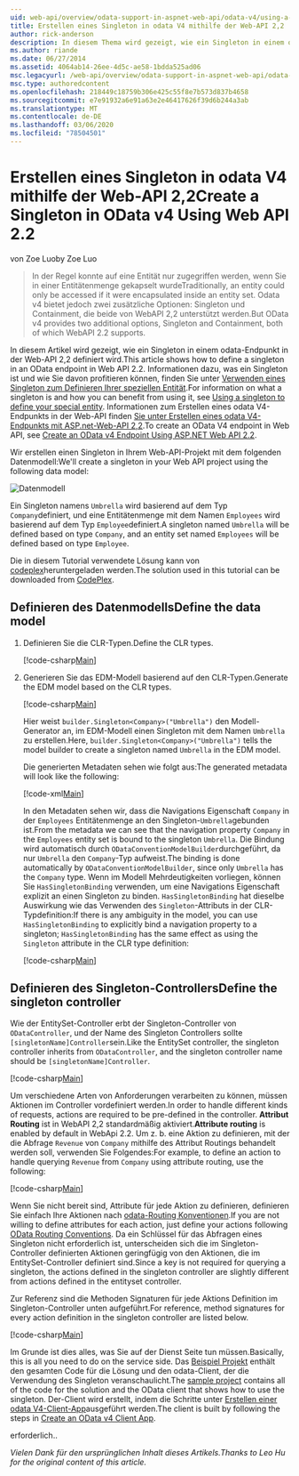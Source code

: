 ```yaml
---
uid: web-api/overview/odata-support-in-aspnet-web-api/odata-v4/using-a-singleton-in-an-odata-endpoint-in-web-api-22
title: Erstellen eines Singleton in odata V4 mithilfe der Web-API 2,2 | Microsoft-Dokumentation
author: rick-anderson
description: In diesem Thema wird gezeigt, wie ein Singleton in einem odata-Endpunkt in der Web-API 2,2 definiert wird.
ms.author: riande
ms.date: 06/27/2014
ms.assetid: 4064ab14-26ee-4d5c-ae58-1bdda525ad06
msc.legacyurl: /web-api/overview/odata-support-in-aspnet-web-api/odata-v4/using-a-singleton-in-an-odata-endpoint-in-web-api-22
msc.type: authoredcontent
ms.openlocfilehash: 218449c18759b306e425c55f8e7b573d837b4658
ms.sourcegitcommit: e7e91932a6e91a63e2e46417626f39d6b244a3ab
ms.translationtype: MT
ms.contentlocale: de-DE
ms.lasthandoff: 03/06/2020
ms.locfileid: "78504501"
---
```

# <a name="create-a-singleton-in-odata-v4-using-web-api-22"></a><span data-ttu-id="ea272-103">Erstellen eines Singleton in odata V4 mithilfe der Web-API 2,2</span><span class="sxs-lookup"><span data-stu-id="ea272-103">Create a Singleton in OData v4 Using Web API 2.2</span></span>

<span data-ttu-id="ea272-104">von Zoe Luo</span><span class="sxs-lookup"><span data-stu-id="ea272-104">by Zoe Luo</span></span>

> <span data-ttu-id="ea272-105">In der Regel konnte auf eine Entität nur zugegriffen werden, wenn Sie in einer Entitätenmenge gekapselt wurde</span><span class="sxs-lookup"><span data-stu-id="ea272-105">Traditionally, an entity could only be accessed if it were encapsulated inside an entity set.</span></span> <span data-ttu-id="ea272-106">Odata v4 bietet jedoch zwei zusätzliche Optionen: Singleton und Containment, die beide von WebAPI 2,2 unterstützt werden.</span><span class="sxs-lookup"><span data-stu-id="ea272-106">But OData v4 provides two additional options, Singleton and Containment, both of which WebAPI 2.2 supports.</span></span>

<span data-ttu-id="ea272-107">In diesem Artikel wird gezeigt, wie ein Singleton in einem odata-Endpunkt in der Web-API 2,2 definiert wird.</span><span class="sxs-lookup"><span data-stu-id="ea272-107">This article shows how to define a singleton in an OData endpoint in Web API 2.2.</span></span> <span data-ttu-id="ea272-108">Informationen dazu, was ein Singleton ist und wie Sie davon profitieren können, finden Sie unter [Verwenden eines Singleton zum Definieren Ihrer speziellen Entität](https://blogs.msdn.com/b/odatateam/archive/2014/03/05/use-singleton-to-define-your-special-entity.aspx).</span><span class="sxs-lookup"><span data-stu-id="ea272-108">For information on what a singleton is and how you can benefit from using it, see [Using a singleton to define your special entity](https://blogs.msdn.com/b/odatateam/archive/2014/03/05/use-singleton-to-define-your-special-entity.aspx).</span></span> <span data-ttu-id="ea272-109">Informationen zum Erstellen eines odata V4-Endpunkts in der Web-API finden [Sie unter Erstellen eines odata V4-Endpunkts mit ASP.net-Web-API 2,2](create-an-odata-v4-endpoint.md).</span><span class="sxs-lookup"><span data-stu-id="ea272-109">To create an OData V4 endpoint in Web API, see [Create an OData v4 Endpoint Using ASP.NET Web API 2.2](create-an-odata-v4-endpoint.md).</span></span> 

<span data-ttu-id="ea272-110">Wir erstellen einen Singleton in Ihrem Web-API-Projekt mit dem folgenden Datenmodell:</span><span class="sxs-lookup"><span data-stu-id="ea272-110">We'll create a singleton in your Web API project using the following data model:</span></span>

![Datenmodell](using-a-singleton-in-an-odata-endpoint-in-web-api-22/_static/image1.png)

<span data-ttu-id="ea272-112">Ein Singleton namens `Umbrella` wird basierend auf dem Typ `Company`definiert, und eine Entitätenmenge mit dem Namen `Employees` wird basierend auf dem Typ `Employee`definiert.</span><span class="sxs-lookup"><span data-stu-id="ea272-112">A singleton named `Umbrella` will be defined based on type `Company`, and an entity set named `Employees` will be defined based on type `Employee`.</span></span>

<span data-ttu-id="ea272-113">Die in diesem Tutorial verwendete Lösung kann von [codeplex](http://aspnet.codeplex.com/sourcecontrol/latest#Samples/WebApi/OData/v4/ODataSingletonSample/)heruntergeladen werden.</span><span class="sxs-lookup"><span data-stu-id="ea272-113">The solution used in this tutorial can be downloaded from [CodePlex](http://aspnet.codeplex.com/sourcecontrol/latest#Samples/WebApi/OData/v4/ODataSingletonSample/).</span></span>

## <a name="define-the-data-model"></a><span data-ttu-id="ea272-114">Definieren des Datenmodells</span><span class="sxs-lookup"><span data-stu-id="ea272-114">Define the data model</span></span>

1. <span data-ttu-id="ea272-115">Definieren Sie die CLR-Typen.</span><span class="sxs-lookup"><span data-stu-id="ea272-115">Define the CLR types.</span></span>

    [!code-csharp[Main](using-a-singleton-in-an-odata-endpoint-in-web-api-22/samples/sample1.cs)]
2. <span data-ttu-id="ea272-116">Generieren Sie das EDM-Modell basierend auf den CLR-Typen.</span><span class="sxs-lookup"><span data-stu-id="ea272-116">Generate the EDM model based on the CLR types.</span></span>

    [!code-csharp[Main](using-a-singleton-in-an-odata-endpoint-in-web-api-22/samples/sample2.cs)]

    <span data-ttu-id="ea272-117">Hier weist `builder.Singleton<Company>("Umbrella")` den Modell-Generator an, im EDM-Modell einen Singleton mit dem Namen `Umbrella` zu erstellen.</span><span class="sxs-lookup"><span data-stu-id="ea272-117">Here, `builder.Singleton<Company>("Umbrella")` tells the model builder to create a singleton named `Umbrella` in the EDM model.</span></span>

    <span data-ttu-id="ea272-118">Die generierten Metadaten sehen wie folgt aus:</span><span class="sxs-lookup"><span data-stu-id="ea272-118">The generated metadata will look like the following:</span></span>

    [!code-xml[Main](using-a-singleton-in-an-odata-endpoint-in-web-api-22/samples/sample3.xml)]

    <span data-ttu-id="ea272-119">In den Metadaten sehen wir, dass die Navigations Eigenschaft `Company` in der `Employees` Entitätenmenge an den Singleton-`Umbrella`gebunden ist.</span><span class="sxs-lookup"><span data-stu-id="ea272-119">From the metadata we can see that the navigation property `Company` in the `Employees` entity set is bound to the singleton `Umbrella`.</span></span> <span data-ttu-id="ea272-120">Die Bindung wird automatisch durch `ODataConventionModelBuilder`durchgeführt, da nur `Umbrella` den `Company`-Typ aufweist.</span><span class="sxs-lookup"><span data-stu-id="ea272-120">The binding is done automatically by `ODataConventionModelBuilder`, since only `Umbrella` has the `Company` type.</span></span> <span data-ttu-id="ea272-121">Wenn im Modell Mehrdeutigkeiten vorliegen, können Sie `HasSingletonBinding` verwenden, um eine Navigations Eigenschaft explizit an einen Singleton zu binden. `HasSingletonBinding` hat dieselbe Auswirkung wie das Verwenden des `Singleton`-Attributs in der CLR-Typdefinition:</span><span class="sxs-lookup"><span data-stu-id="ea272-121">If there is any ambiguity in the model, you can use `HasSingletonBinding` to explicitly bind a navigation property to a singleton; `HasSingletonBinding` has the same effect as using the `Singleton` attribute in the CLR type definition:</span></span>

    [!code-csharp[Main](using-a-singleton-in-an-odata-endpoint-in-web-api-22/samples/sample4.cs)]

## <a name="define-the-singleton-controller"></a><span data-ttu-id="ea272-122">Definieren des Singleton-Controllers</span><span class="sxs-lookup"><span data-stu-id="ea272-122">Define the singleton controller</span></span>

<span data-ttu-id="ea272-123">Wie der EntitySet-Controller erbt der Singleton-Controller von `ODataController`, und der Name des Singleton Controllers sollte `[singletonName]Controller`sein.</span><span class="sxs-lookup"><span data-stu-id="ea272-123">Like the EntitySet controller, the singleton controller inherits from `ODataController`, and the singleton controller name should be `[singletonName]Controller`.</span></span>

[!code-csharp[Main](using-a-singleton-in-an-odata-endpoint-in-web-api-22/samples/sample5.cs)]

<span data-ttu-id="ea272-124">Um verschiedene Arten von Anforderungen verarbeiten zu können, müssen Aktionen im Controller vordefiniert werden.</span><span class="sxs-lookup"><span data-stu-id="ea272-124">In order to handle different kinds of requests, actions are required to be pre-defined in the controller.</span></span> <span data-ttu-id="ea272-125">**Attribut Routing** ist in WebAPI 2,2 standardmäßig aktiviert.</span><span class="sxs-lookup"><span data-stu-id="ea272-125">**Attribute routing** is enabled by default in WebApi 2.2.</span></span> <span data-ttu-id="ea272-126">Um z. b. eine Aktion zu definieren, mit der die Abfrage `Revenue` von `Company` mithilfe des Attribut Routings behandelt werden soll, verwenden Sie Folgendes:</span><span class="sxs-lookup"><span data-stu-id="ea272-126">For example, to define an action to handle querying `Revenue` from `Company` using attribute routing, use the following:</span></span>

[!code-csharp[Main](using-a-singleton-in-an-odata-endpoint-in-web-api-22/samples/sample6.cs)]

<span data-ttu-id="ea272-127">Wenn Sie nicht bereit sind, Attribute für jede Aktion zu definieren, definieren Sie einfach Ihre Aktionen nach [odata-Routing Konventionen](../odata-routing-conventions.md).</span><span class="sxs-lookup"><span data-stu-id="ea272-127">If you are not willing to define attributes for each action, just define your actions following [OData Routing Conventions](../odata-routing-conventions.md).</span></span> <span data-ttu-id="ea272-128">Da ein Schlüssel für das Abfragen eines Singleton nicht erforderlich ist, unterscheiden sich die im Singleton-Controller definierten Aktionen geringfügig von den Aktionen, die im EntitySet-Controller definiert sind.</span><span class="sxs-lookup"><span data-stu-id="ea272-128">Since a key is not required for querying a singleton, the actions defined in the singleton controller are slightly different from actions defined in the entityset controller.</span></span>

<span data-ttu-id="ea272-129">Zur Referenz sind die Methoden Signaturen für jede Aktions Definition im Singleton-Controller unten aufgeführt.</span><span class="sxs-lookup"><span data-stu-id="ea272-129">For reference, method signatures for every action definition in the singleton controller are listed below.</span></span>

[!code-csharp[Main](using-a-singleton-in-an-odata-endpoint-in-web-api-22/samples/sample7.cs)]

<span data-ttu-id="ea272-130">Im Grunde ist dies alles, was Sie auf der Dienst Seite tun müssen.</span><span class="sxs-lookup"><span data-stu-id="ea272-130">Basically, this is all you need to do on the service side.</span></span> <span data-ttu-id="ea272-131">Das [Beispiel Projekt](http://aspnet.codeplex.com/sourcecontrol/latest#Samples/WebApi/OData/v4/ODataSingletonSample/) enthält den gesamten Code für die Lösung und den odata-Client, der die Verwendung des Singleton veranschaulicht.</span><span class="sxs-lookup"><span data-stu-id="ea272-131">The [sample project](http://aspnet.codeplex.com/sourcecontrol/latest#Samples/WebApi/OData/v4/ODataSingletonSample/) contains all of the code for the solution and the OData client that shows how to use the singleton.</span></span> <span data-ttu-id="ea272-132">Der-Client wird erstellt, indem die Schritte unter [Erstellen einer odata V4-Client-App](create-an-odata-v4-client-app.md)ausgeführt werden.</span><span class="sxs-lookup"><span data-stu-id="ea272-132">The client is built by following the steps in [Create an OData v4 Client App](create-an-odata-v4-client-app.md).</span></span>

<span data-ttu-id="ea272-133">erforderlich.</span><span class="sxs-lookup"><span data-stu-id="ea272-133">.</span></span> 

<span data-ttu-id="ea272-134">*Vielen Dank für den ursprünglichen Inhalt dieses Artikels.*</span><span class="sxs-lookup"><span data-stu-id="ea272-134">*Thanks to Leo Hu for the original content of this article.*</span></span>
